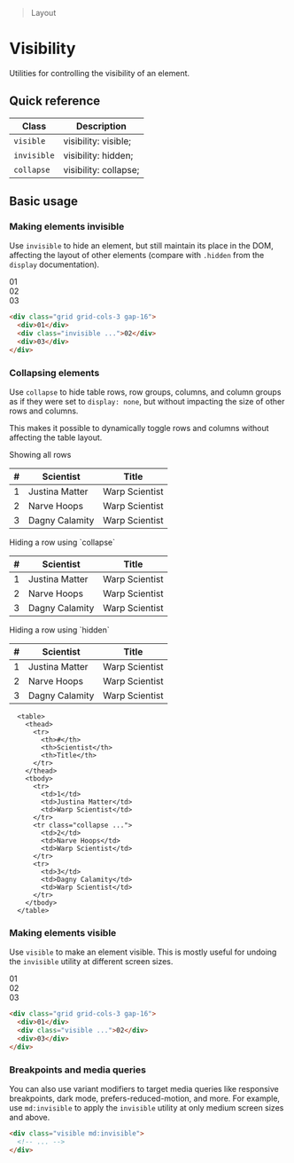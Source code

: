 > Layout

# Visibility

Utilities for controlling the visibility of an element.

## Quick reference

| Class       | Description           |
| ----------- | --------------------- |
| `visible`   | visibility: visible;  |
| `invisible` | visibility: hidden;   |
| `collapse`  | visibility: collapse; |

<!-- 

#TODO: Collapse doesnt work

Sidenote:  Visibility: collapse used to have / has(?) so many weird quirks that we might wanna keep it ignored(?). 
I think Chrome still treats it = visibility: hidden which makes it kinda useless. 
https://caniuse.com/mdn-css_properties_visibility_collapse

-->

## Basic usage

### Making elements invisible

Use `invisible` to hide an element, but still maintain its place in the DOM, affecting the layout of other elements (compare with `.hidden` from the `display` documentation).

<container>
  <div class="grid grid-cols-3 gap-16">
   <div class="ex-box bg-fuchsia-500">01</div>
   <div class="ex-box bg-fuchsia-500 invisible">02</div>
   <div class="ex-box bg-fuchsia-500">03</div>
  </div>
</container>

```html
<div class="grid grid-cols-3 gap-16">
  <div>01</div>
  <div class="invisible ...">02</div>
  <div>03</div>
</div>
```

### Collapsing elements

Use `collapse` to hide table rows, row groups, columns, and column groups as if they were set to `display: none`, but without impacting the size of other rows and columns.

This makes it possible to dynamically toggle rows and columns without affecting the table layout.

<container>
  <div>Showing all rows</div>
  <table class="border-collapse table! w-full border-y border-slate-400 dark:border-slate-500 bg-white dark:bg-slate-800 text-sm">
    <thead class="bg-slate-50 dark:bg-slate-700">
      <tr>
        <th class="border first:border-l-0 last:border-r-0 border-slate-300 dark:border-slate-600 font-semibold px-16 py-8 text-slate-900 dark:text-slate-200 text-right">#</th>
        <th class="border first:border-l-0 last:border-r-0 border-slate-300 dark:border-slate-600 font-semibold px-16 py-8 text-slate-900 dark:text-slate-200 text-left">Scientist</th>
        <th class="border first:border-l-0 last:border-r-0 border-slate-300 dark:border-slate-600 font-semibold px-16 py-8 text-slate-900 dark:text-slate-200 text-left">Title</th>
      </tr>
    </thead>
    <tbody>
      <tr>
        <td class="border first:border-l-0 last:border-r-0 border-slate-300 dark:border-slate-700 px-4 py-3 text-slate-500 dark:text-slate-400">1</td>
        <td class="border first:border-l-0 last:border-r-0 border-slate-300 dark:border-slate-700 px-4 py-3 text-slate-500 dark:text-slate-400">Justina Matter</td>
        <td class="border first:border-l-0 last:border-r-0 border-slate-300 dark:border-slate-700 px-4 py-3 text-slate-500 dark:text-slate-400">Warp Scientist</td>
      </tr>
      <tr>
        <td class="border first:border-l-0 last:border-r-0 border-slate-300 dark:border-slate-700 px-4 py-3 text-slate-500 dark:text-slate-400">2</td>
        <td class="border first:border-l-0 last:border-r-0 border-slate-300 dark:border-slate-700 px-4 py-3 text-slate-500 dark:text-slate-400">Narve Hoops</td>
        <td class="border first:border-l-0 last:border-r-0 border-slate-300 dark:border-slate-700 px-4 py-3 text-slate-500 dark:text-slate-400">Warp Scientist</td>
      </tr>
      <tr>
        <td class="border first:border-l-0 last:border-r-0 border-slate-300 dark:border-slate-700 px-4 py-3 text-slate-500 dark:text-slate-400">3</td>
        <td class="border first:border-l-0 last:border-r-0 border-slate-300 dark:border-slate-700 px-4 py-3 text-slate-500 dark:text-slate-400">Dagny Calamity</td>
        <td class="border first:border-l-0 last:border-r-0 border-slate-300 dark:border-slate-700 px-4 py-3 text-slate-500 dark:text-slate-400">Warp Scientist</td>
      </tr>
    </tbody>
  </table>
  <div>Hiding a row using `collapse`</div>
  <table class="border-collapse table! w-full border-y border-slate-400 dark:border-slate-500 bg-white dark:bg-slate-800 text-sm">
    <thead class="bg-slate-50 dark:bg-slate-700">
      <tr>
        <th class="border first:border-l-0 last:border-r-0 border-slate-300 dark:border-slate-600 font-semibold px-16 py-8 text-slate-900 dark:text-slate-200 text-right">#</th>
        <th class="border first:border-l-0 last:border-r-0 border-slate-300 dark:border-slate-600 font-semibold px-16 py-8 text-slate-900 dark:text-slate-200 text-left">Scientist</th>
        <th class="border first:border-l-0 last:border-r-0 border-slate-300 dark:border-slate-600 font-semibold px-16 py-8 text-slate-900 dark:text-slate-200 text-left">Title</th>
      </tr>
    </thead>
    <tbody>
      <tr>
        <td class="border first:border-l-0 last:border-r-0 border-slate-300 dark:border-slate-700 px-4 py-3 text-slate-500 dark:text-slate-400">1</td>
        <td class="border first:border-l-0 last:border-r-0 border-slate-300 dark:border-slate-700 px-4 py-3 text-slate-500 dark:text-slate-400">Justina Matter</td>
        <td class="border first:border-l-0 last:border-r-0 border-slate-300 dark:border-slate-700 px-4 py-3 text-slate-500 dark:text-slate-400">Warp Scientist</td>
      </tr>
      <tr class="collapse">
        <td class="border first:border-l-0 last:border-r-0 border-slate-300 dark:border-slate-700 px-4 py-3 text-slate-500 dark:text-slate-400">2</td>
        <td class="border first:border-l-0 last:border-r-0 border-slate-300 dark:border-slate-700 px-4 py-3 text-slate-500 dark:text-slate-400">Narve Hoops</td>
        <td class="border first:border-l-0 last:border-r-0 border-slate-300 dark:border-slate-700 px-4 py-3 text-slate-500 dark:text-slate-400">Warp Scientist</td>
      </tr>
      <tr>
        <td class="border first:border-l-0 last:border-r-0 border-slate-300 dark:border-slate-700 px-4 py-3 text-slate-500 dark:text-slate-400">3</td>
        <td class="border first:border-l-0 last:border-r-0 border-slate-300 dark:border-slate-700 px-4 py-3 text-slate-500 dark:text-slate-400">Dagny Calamity</td>
        <td class="border first:border-l-0 last:border-r-0 border-slate-300 dark:border-slate-700 px-4 py-3 text-slate-500 dark:text-slate-400">Warp Scientist</td>
      </tr>
    </tbody>
  </table>
  <div>Hiding a row using `hidden`</div>
  <table class="border-collapse table! w-full border-y border-slate-400 dark:border-slate-500 bg-white dark:bg-slate-800 text-sm">
    <thead class="bg-slate-50 dark:bg-slate-700">
      <tr>
        <th class="border first:border-l-0 last:border-r-0 border-slate-300 dark:border-slate-600 font-semibold px-16 py-8 text-slate-900 dark:text-slate-200 text-right">#</th>
        <th class="border first:border-l-0 last:border-r-0 border-slate-300 dark:border-slate-600 font-semibold px-16 py-8 text-slate-900 dark:text-slate-200 text-left">Scientist</th>
        <th class="border first:border-l-0 last:border-r-0 border-slate-300 dark:border-slate-600 font-semibold px-16 py-8 text-slate-900 dark:text-slate-200 text-left">Title</th>
      </tr>
    </thead>
    <tbody>
      <tr>
        <td class="border first:border-l-0 last:border-r-0 border-slate-300 dark:border-slate-700 px-4 py-3 text-slate-500 dark:text-slate-400">1</td>
        <td class="border first:border-l-0 last:border-r-0 border-slate-300 dark:border-slate-700 px-4 py-3 text-slate-500 dark:text-slate-400">Justina Matter</td>
        <td class="border first:border-l-0 last:border-r-0 border-slate-300 dark:border-slate-700 px-4 py-3 text-slate-500 dark:text-slate-400">Warp Scientist</td>
      </tr>
      <tr class="hidden">
        <td class="border first:border-l-0 last:border-r-0 border-slate-300 dark:border-slate-700 px-4 py-3 text-slate-500 dark:text-slate-400">2</td>
        <td class="border first:border-l-0 last:border-r-0 border-slate-300 dark:border-slate-700 px-4 py-3 text-slate-500 dark:text-slate-400">Narve Hoops</td>
        <td class="border first:border-l-0 last:border-r-0 border-slate-300 dark:border-slate-700 px-4 py-3 text-slate-500 dark:text-slate-400">Warp Scientist</td>
      </tr>
      <tr>
        <td class="border first:border-l-0 last:border-r-0 border-slate-300 dark:border-slate-700 px-4 py-3 text-slate-500 dark:text-slate-400">3</td>
        <td class="border first:border-l-0 last:border-r-0 border-slate-300 dark:border-slate-700 px-4 py-3 text-slate-500 dark:text-slate-400">Dagny Calamity</td>
        <td class="border first:border-l-0 last:border-r-0 border-slate-300 dark:border-slate-700 px-4 py-3 text-slate-500 dark:text-slate-400">Warp Scientist</td>
      </tr>
    </tbody>
  </table>
</container>

```html{15}
  <table>
    <thead>
      <tr>
        <th>#</th>
        <th>Scientist</th>
        <th>Title</th>
      </tr>
    </thead>
    <tbody>
      <tr>
        <td>1</td>
        <td>Justina Matter</td>
        <td>Warp Scientist</td>
      </tr>
      <tr class="collapse ...">
        <td>2</td>
        <td>Narve Hoops</td>
        <td>Warp Scientist</td>
      </tr>
      <tr>
        <td>3</td>
        <td>Dagny Calamity</td>
        <td>Warp Scientist</td>
      </tr>
    </tbody>
  </table>
```
### Making elements visible
Use `visible` to make an element visible. This is mostly useful for undoing the `invisible` utility at different screen sizes.

<container>
  <div class="grid grid-cols-3 gap-16">
   <div class="ex-box bg-cyan-500">01</div>
   <div class="ex-box bg-cyan-500 visible">02</div>
   <div class="ex-box bg-cyan-500">03</div>
  </div>
</container>

```html
<div class="grid grid-cols-3 gap-16">
  <div>01</div>
  <div class="visible ...">02</div>
  <div>03</div>
</div>
```
### Breakpoints and media queries
You can also use variant modifiers to target media queries like responsive breakpoints, dark mode, prefers-reduced-motion, and more. For example, use `md:invisible` to apply the `invisible` utility 
at only medium screen sizes and above.

```html
<div class="visible md:invisible">
  <!-- ... -->
</div>
```